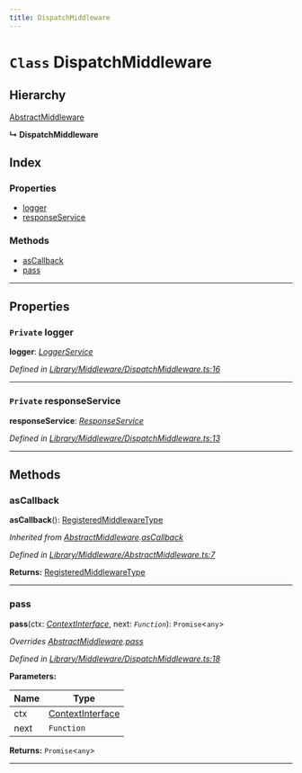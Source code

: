 ```yaml
---
title: DispatchMiddleware
---
```


# `Class` DispatchMiddleware

## Hierarchy

 [AbstractMiddleware](abstractmiddleware)

**↳ DispatchMiddleware**

## Index

### Properties

* [logger](dispatchmiddleware#logger)
* [responseService](dispatchmiddleware#responseservice)

### Methods

* [asCallback](dispatchmiddleware#ascallback)
* [pass](dispatchmiddleware#pass)

---

## Properties

<a id="logger"></a>

### `Private` logger

**logger**: *[LoggerService](loggerservice)*

*Defined in [Library/Middleware/DispatchMiddleware.ts:16](https://github.com/SpoonX/stix/blob/55983b2/src/Library/Middleware/DispatchMiddleware.ts#L16)*

___
<a id="responseservice"></a>

### `Private` responseService

**responseService**: *[ResponseService](responseservice)*

*Defined in [Library/Middleware/DispatchMiddleware.ts:13](https://github.com/SpoonX/stix/blob/55983b2/src/Library/Middleware/DispatchMiddleware.ts#L13)*

___

## Methods

<a id="ascallback"></a>

###  asCallback

**asCallback**(): [RegisteredMiddlewareType]()

*Inherited from [AbstractMiddleware](abstractmiddleware).[asCallback](abstractmiddleware#ascallback)*

*Defined in [Library/Middleware/AbstractMiddleware.ts:7](https://github.com/SpoonX/stix/blob/55983b2/src/Library/Middleware/AbstractMiddleware.ts#L7)*

**Returns:** [RegisteredMiddlewareType]()

___
<a id="pass"></a>

###  pass

**pass**(ctx: *[ContextInterface](../interfaces/contextinterface)*, next: *`Function`*): `Promise`<`any`>

*Overrides [AbstractMiddleware](abstractmiddleware).[pass](abstractmiddleware#pass)*

*Defined in [Library/Middleware/DispatchMiddleware.ts:18](https://github.com/SpoonX/stix/blob/55983b2/src/Library/Middleware/DispatchMiddleware.ts#L18)*

**Parameters:**

| Name | Type |
| ------ | ------ |
| ctx | [ContextInterface](../interfaces/contextinterface) |
| next | `Function` |

**Returns:** `Promise`<`any`>

___

